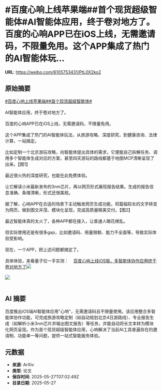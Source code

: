 # #百度心响上线苹果端##首个现货超级智能体#AI智能体应用，终于卷对地方了。百度的心响APP已在iOS上线，无需邀请码，不限量免用。这个APP集成了热门的AI智能体玩...

**URL**: https://weibo.com/6105753431/PtL0X2ko2

## 原始摘要

<a href="https://m.weibo.cn/search?containerid=231522type%3D1%26t%3D10%26q%3D%23%E7%99%BE%E5%BA%A6%E5%BF%83%E5%93%8D%E4%B8%8A%E7%BA%BF%E8%8B%B9%E6%9E%9C%E7%AB%AF%23&amp;extparam=%23%E7%99%BE%E5%BA%A6%E5%BF%83%E5%93%8D%E4%B8%8A%E7%BA%BF%E8%8B%B9%E6%9E%9C%E7%AB%AF%23" data-hide=""><span class="surl-text">#百度心响上线苹果端#</span></a><a href="https://m.weibo.cn/search?containerid=231522type%3D1%26t%3D10%26q%3D%23%E9%A6%96%E4%B8%AA%E7%8E%B0%E8%B4%A7%E8%B6%85%E7%BA%A7%E6%99%BA%E8%83%BD%E4%BD%93%23&amp;extparam=%23%E9%A6%96%E4%B8%AA%E7%8E%B0%E8%B4%A7%E8%B6%85%E7%BA%A7%E6%99%BA%E8%83%BD%E4%BD%93%23" data-hide=""><span class="surl-text">#首个现货超级智能体#</span></a><br><br>AI智能体应用，终于卷对地方了。<br><br>百度的心响APP已在iOS上线，无需邀请码，不限量免用。<br><br>这个APP集成了热门的AI智能体玩法，从旅游攻略、深度研究，到健康咨询、法律计算，一站搞定。<br><br>比如定制一个北京游玩攻略，向智能体提出具体的需求，它便能自己拆解任务、调用多个智能体生成对应的方案，甚至四天游玩的路线都基于地图MCP清晰呈现了出来。【图1】<br><br>最近很火热的深度研究，也能在此免费体验。<br><br>让它解读小米最新发布的3nm芯片，再以网页形式展现报告结果。生成的报告信息准确、条理清晰，形式还很美观。<br><br>据了解，心响APP在合适的场景下主动触发网页生成功能，将篇幅较长的文字转变为网页，做到图文并茂、模块化呈现，完成高质量精美交付。【图2】<br><br>最近智能体真的太火了，各种APP都在接入，让普通人眼花缭乱。<br><br>但实际使用还是有很多gap，比如邀请码、用量限额、能力不全面等，导致实际体验受影响。<br><br>现在，一个APP，把上述问题都搞定了。<br><br>具体体验，来看量子位一手实测：<a href="https://weibo.cn/sinaurl?u=https%3A%2F%2Fmp.weixin.qq.com%2Fs%2F39vOXjdPahdru9ujWwj2dQ" data-hide=""><span class="url-icon"><img style="width: 1rem;height: 1rem" src="https://h5.sinaimg.cn/upload/2015/09/25/3/timeline_card_small_web_default.png" referrerpolicy="no-referrer"></span><span class="surl-text">百度心响上线iOS版，多智能体协作应用终于卷对地方了</span></a><img style="" src="https://tvax2.sinaimg.cn/large/006Fd7o3gy1i1u1ceg55vj30zk0nenae.jpg" referrerpolicy="no-referrer"><br><br><img style="" src="https://tvax4.sinaimg.cn/large/006Fd7o3gy1i1u1cg0hqmj30zk0msdr9.jpg" referrerpolicy="no-referrer"><br><br>

## AI 摘要

百度推出iOS端AI智能体应用"心响"，无需邀请码且不限量使用。该应用整合多智能体协作功能，可完成旅游攻略定制（如自动规划北京4日游路线）、专业报告生成（如解析小米3nm芯片并输出图文报告）等任务，并能自动将长文本转为模块化网页呈现。作为首个现货超级智能体应用，心响解决了当前AI工具普遍存在的邀请制、功能单一等问题，提供一站式智能服务体验。

## 元数据

- **来源**: ArXiv
- **类型**: 论文
- **保存时间**: 2025-05-27T07:02:49Z
- **目录日期**: 2025-05-27
